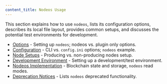 ```yaml
---
content_title: Nodeos Usage
---
```


This section explains how to use `nodeos`, lists its configuration options, describes its local file layout, provides common setups, and discusses the potential test environments for development.

* [Options](00_nodeos-options.md) - Setting up `nodeos`; nodeos vs. plugin only options.
* [Configuration](01_nodeos-configuration.md) - CLI vs. `config.ini` options; `nodeos` example.
* [Node Setups](02_node-setups/index.md) - Producing vs. non-producing nodes setup.
* [Development Environment](03_development-environment/index.md) - Setting up a development/test environment.
* [Nodeos Implementation](05_nodeos-implementation.md) - Blockchain state and storage, `nodeos` read modes.
* [Deprecation Notices](https://github.com/ARISEN/eos/issues/7597) - Lists `nodeos` deprecated functionality.
